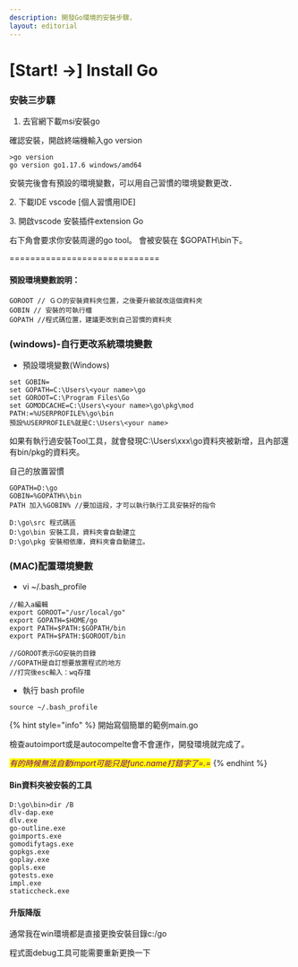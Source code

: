 ```yaml
---
description: 開發Go環境的安裝步驟，
layout: editorial
---
```


# \[Start! ->] Install Go

### 安裝三步驟

1. 去官網下載msi安裝go&#x20;

確認安裝，開啟終端機輸入go version

```
>go version
go version go1.17.6 windows/amd64
```

安裝完後會有預設的環境變數，可以用自己習慣的環境變數更改．

2\. 下載IDE vscode \[個人習慣用IDE]

3\. 開啟vscode 安裝插件extension Go&#x20;

右下角會要求你安裝周邊的go tool。 會被安裝在 $GOPATH\bin下。



\=============================

#### 預設環境變數說明：

```
GOROOT // ＧＯ的安裝資料夾位置，之後要升級就改這個資料夾
GOBIN // 安裝的可執行檔
GOPATH //程式碼位置，建議更改到自己習慣的資料夾
```



### &#x20;(windows)-自行更改系統環境變數

* 預設環境變數(Windows)

```
set GOBIN=
set GOPATH=C:\Users\<your name>\go
set GOROOT=C:\Program Files\Go 
set GOMODCACHE=C:\Users\<your name>\go\pkg\mod
PATH:=%USERPROFILE%\go\bin 
預設%USERPROFILE%就是C:\Users\<your name>
```

如果有執行過安裝Tool工具，就會發現C:\Users\xxx\go資料夾被新增，且內部還有bin/pkg的資料夾。

自己的放置習慣

```
GOPATH=D:\go
GOBIN=%GOPATH%\bin
PATH 加入%GOBIN% //要加這段，才可以執行執行工具安裝好的指令 

D:\go\src 程式碼區
D:\go\bin 安裝工具，資料夾會自動建立
D:\go\pkg 安裝相依庫，資料夾會自動建立。
```



### (MAC)配置環境變數 <a href="#mac-an-zhuang-bi-ji" id="mac-an-zhuang-bi-ji"></a>

* vi \~/.bash\_profile

```
//輸入a編輯
export GOROOT="/usr/local/go"
export GOPATH=$HOME/go
export PATH=$PATH:$GOPATH/bin 
export PATH=$PATH:$GOROOT/bin

//GOROOT表示GO安裝的目錄
//GOPATH是自訂想要放置程式的地方
//打完後esc輸入：wq存擋
```

* 執行 bash profile

```
source ~/.bash_profile
```





{% hint style="info" %}
開始寫個簡單的範例main.go

檢查autoimport或是autocompelte會不會運作，開發環境就完成了。

_<mark style="color:purple;">有的時候無法自動import可能只是func.name打錯字了=.=</mark>_
{% endhint %}

#### Bin資料夾被安裝的工具

```
D:\go\bin>dir /B
dlv-dap.exe
dlv.exe
go-outline.exe
goimports.exe
gomodifytags.exe
gopkgs.exe
goplay.exe
gopls.exe
gotests.exe
impl.exe
staticcheck.exe
```

#### 升版降版

通常我在win環境都是直接更換安裝目錄c:/go

程式面debug工具可能需要重新更換一下

